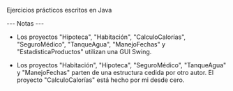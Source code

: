 Ejercicios prácticos escritos en Java


--- Notas ---


- Los proyectos "Hipoteca", "Habitación", "CalculoCalorías", "SeguroMédico", "TanqueAgua", "ManejoFechas" y "EstadisticaProductos" utilizan una GUI Swing.

- Los proyectos "Habitación", "Hipoteca", "SeguroMédico", "TanqueAgua" y "ManejoFechas" parten de una estructura cedida por otro autor. El proyecto "CalculoCalorías" está hecho por mi desde cero.

